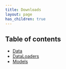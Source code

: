 ```yaml
---
title: Downloads
layout: page
has_children: true
---
```


<h2 class="text-delta">Table of contents</h2>

<ul>
<li> <a href="/Charts-Classifier/downloads/data">Data</a></li>
<li> <a href="/Charts-Classifier/downloads/dataloaders">DataLoaders</a></li>
<li> <a href="/Charts-Classifier/downloads/models">Models</a></li>
</ul>